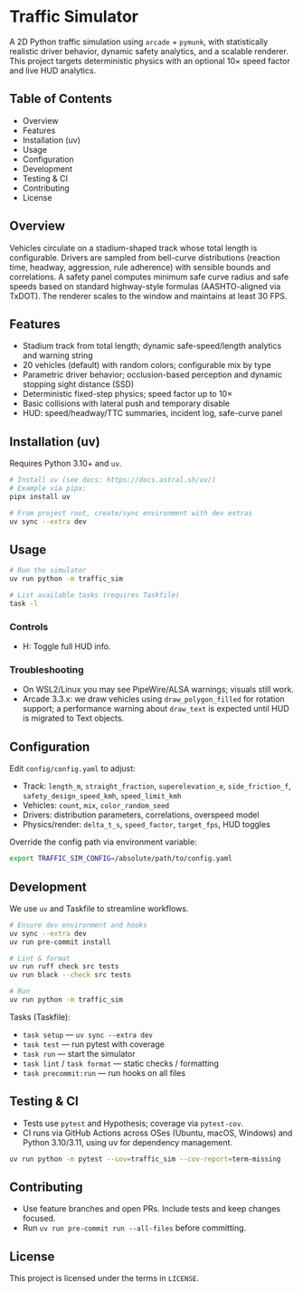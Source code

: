 # Traffic Simulator

A 2D Python traffic simulation using `arcade` + `pymunk`, with statistically realistic driver behavior, dynamic safety analytics, and a scalable renderer. This project targets deterministic physics with an optional 10× speed factor and live HUD analytics.

## Table of Contents
- Overview
- Features
- Installation (uv)
- Usage
- Configuration
- Development
- Testing & CI
- Contributing
- License

## Overview
Vehicles circulate on a stadium-shaped track whose total length is configurable. Drivers are sampled from bell-curve distributions (reaction time, headway, aggression, rule adherence) with sensible bounds and correlations. A safety panel computes minimum safe curve radius and safe speeds based on standard highway-style formulas (AASHTO-aligned via TxDOT). The renderer scales to the window and maintains at least 30 FPS.

## Features
- Stadium track from total length; dynamic safe-speed/length analytics and warning string
- 20 vehicles (default) with random colors; configurable mix by type
- Parametric driver behavior; occlusion-based perception and dynamic stopping sight distance (SSD)
- Deterministic fixed-step physics; speed factor up to 10×
- Basic collisions with lateral push and temporary disable
- HUD: speed/headway/TTC summaries, incident log, safe-curve panel

## Installation (uv)
Requires Python 3.10+ and `uv`.

```bash
# Install uv (see docs: https://docs.astral.sh/uv/)
# Example via pipx:
pipx install uv

# From project root, create/sync environment with dev extras
uv sync --extra dev
```

## Usage
```bash
# Run the simulator
uv run python -m traffic_sim

# List available tasks (requires Taskfile)
task -l
```

### Controls
- H: Toggle full HUD info.

### Troubleshooting
- On WSL2/Linux you may see PipeWire/ALSA warnings; visuals still work.
- Arcade 3.3.x: we draw vehicles using `draw_polygon_filled` for rotation support; a performance warning about `draw_text` is expected until HUD is migrated to Text objects.

## Configuration
Edit `config/config.yaml` to adjust:
- Track: `length_m`, `straight_fraction`, `superelevation_e`, `side_friction_f`, `safety_design_speed_kmh`, `speed_limit_kmh`
- Vehicles: `count`, `mix`, `color_random_seed`
- Drivers: distribution parameters, correlations, overspeed model
- Physics/render: `delta_t_s`, `speed_factor`, `target_fps`, HUD toggles

Override the config path via environment variable:

```bash
export TRAFFIC_SIM_CONFIG=/absolute/path/to/config.yaml
```

## Development
We use `uv` and Taskfile to streamline workflows.

```bash
# Ensure dev environment and hooks
uv sync --extra dev
uv run pre-commit install

# Lint & format
uv run ruff check src tests
uv run black --check src tests

# Run
uv run python -m traffic_sim
```

Tasks (Taskfile):
- `task setup` — `uv sync --extra dev`
- `task test` — run pytest with coverage
- `task run` — start the simulator
- `task lint` / `task format` — static checks / formatting
- `task precommit:run` — run hooks on all files

## Testing & CI
- Tests use `pytest` and Hypothesis; coverage via `pytest-cov`.
- CI runs via GitHub Actions across OSes (Ubuntu, macOS, Windows) and Python 3.10/3.11, using uv for dependency management.

```bash
uv run python -m pytest --cov=traffic_sim --cov-report=term-missing
```

## Contributing
- Use feature branches and open PRs. Include tests and keep changes focused.
- Run `uv run pre-commit run --all-files` before committing.

## License
This project is licensed under the terms in `LICENSE`.
